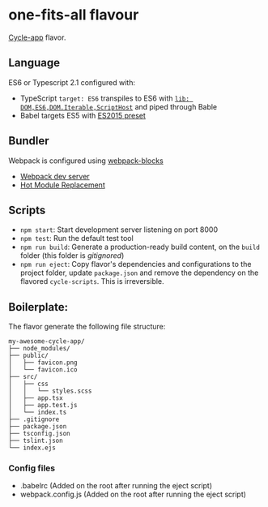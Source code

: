 # one-fits-all flavour

[Cycle-app](https://github.com/cyclejs-community/create-cycle-app) flavor.

## Language

ES6 or Typescript 2.1 configured with:
* TypeScript ```target: ES6``` transpiles to ES6 with [```lib: DOM,ES6,DOM.Iterable,ScriptHost```](http://www.typescriptlang.org/docs/handbook/compiler-options.html) and piped through Bable
* Babel targets ES5 with [ES2015 preset](https://babeljs.io/docs/plugins/preset-es2015/)
 
## Bundler

Webpack is configured using [webpack-blocks](https://github.com/andywer/webpack-blocks)
* [Webpack dev server](https://webpack.js.org/configuration/dev-server)
* [Hot Module Replacement](https://webpack.js.org/concepts/hot-module-replacement/)

## Scripts

- `npm start`: Start development server listening on port 8000
- `npm test`: Run the default test tool
- `npm run build`: Generate a production-ready build content, on the `build` folder (this folder is *gitignored*)
- `npm run eject`: Copy flavor's dependencies and configurations to the project folder, update `package.json` and remove the dependency on the flavored `cycle-scripts`. This is irreversible.


## Boilerplate:

The flavor generate the following file structure:

```
my-awesome-cycle-app/
├── node_modules/
├── public/
│   ├── favicon.png
│   └── favicon.ico
├── src/
│   ├── css
│   │   └── styles.scss
│   ├── app.tsx
│   ├── app.test.js
│   └── index.ts
├── .gitignore
├── package.json
├── tsconfig.json
├── tslint.json
└── index.ejs
```

### Config files
* .babelrc (Added on the root after running the eject script)
* webpack.config.js (Added on the root after running the eject script)
